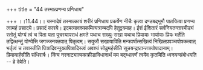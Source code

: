 +++
title = "44 तस्मात्प्रणम्य प्रणिधाय"

+++
।।11.44।। यस्मादेवं तस्मात्कायं शरीरं प्रणिधाय प्रकर्षेण नीचैः कृत्वा
दण्डबद्भूमौ पातयित्वा प्रणभ्य त्वामहं प्रसादये। प्रसादं कारये।
इदमत्यावश्यकमित्यत्रान्मदपि हेतुद्वयमाह। ईशं ईशितारं सर्वनियतन्तारमीड्यं
स्तोतुं योग्यं त्वं च पिता यता पुत्रस्यापराधं क्षमते यथाच सख्युः सखा
यथाच प्रियायाः भार्यायाः प्रियः भर्तेति तद्वित्क्षन्तुं योग्येसि
जगज्जनक्तवात् पितृत्वम्। सयुजौ सखायाविति मन्त्रवर्षात्सखित्वं
निखिलप्रपञ्चपोषकत्वात् भर्तृत्वं च तवास्तीति
पित्रादिवन्मुख्यपित्रादिस्त्वं अवश्यं सोढुमर्हसीति
सूचयन्द्रष्टान्तत्रयोपादानाम्। प्रियायार्हसीति संधिरार्षः। किंच
नरनाट्यात्मकक्रीडाविधानार्थं मम बद्य्धावर्णं त्वयैव कृतमिति
ध्वनयन्संबोधयति -- हे देवेति।
